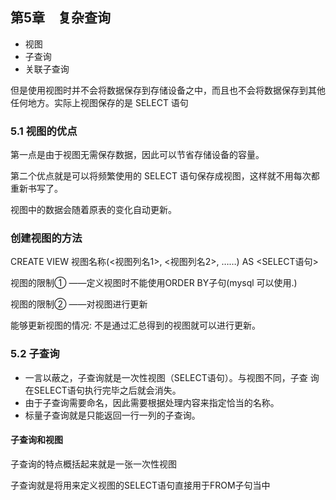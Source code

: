 ## 第5章　复杂查询
- 视图
- 子查询
- 关联子查询

但是使用视图时并不会将数据保存到存储设备之中，而且也不会将数据保存到其他任何地方。实际上视图保存的是 SELECT 语句

### 5.1 视图的优点

第一点是由于视图无需保存数据，因此可以节省存储设备的容量。

第二个优点就是可以将频繁使用的 SELECT 语句保存成视图，这样就不用每次都重新书写了。

视图中的数据会随着原表的变化自动更新。

### 创建视图的方法

CREATE VIEW 视图名称(<视图列名1>, <视图列名2>, ……)
AS
<SELECT语句>

视图的限制① ——定义视图时不能使用ORDER BY子句(mysql 可以使用.)

视图的限制② ——对视图进行更新

能够更新视图的情况:
不是通过汇总得到的视图就可以进行更新。

### 5.2 子查询
- 一言以蔽之，子查询就是一次性视图（SELECT语句）。与视图不同，子查
  询在SELECT语句执行完毕之后就会消失。
- 由于子查询需要命名，因此需要根据处理内容来指定恰当的名称。
- 标量子查询就是只能返回一行一列的子查询。

#### 子查询和视图
子查询的特点概括起来就是一张一次性视图

子查询就是将用来定义视图的SELECT语句直接用于FROM子句当中
